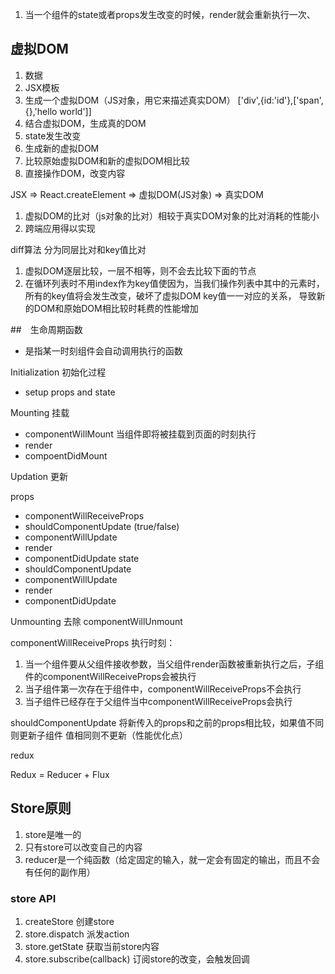1. 当一个组件的state或者props发生改变的时候，render就会重新执行一次、

## 虚拟DOM
1. 数据
2. JSX模板
3. 生成一个虚拟DOM（JS对象，用它来描述真实DOM）
['div',{id:'id'},['span',{},'hello world']]
4. 结合虚拟DOM，生成真的DOM
5. state发生改变
6. 生成新的虚拟DOM
7. 比较原始虚拟DOM和新的虚拟DOM相比较
8. 直接操作DOM，改变内容

JSX => React.createElement => 虚拟DOM(JS对象) => 真实DOM
1. 虚拟DOM的比对（js对象的比对）相较于真实DOM对象的比对消耗的性能小
2. 跨端应用得以实现

diff算法
分为同层比对和key值比对
1. 虚拟DOM逐层比较，一层不相等，则不会去比较下面的节点
2. 在循环列表时不用index作为key值使因为，当我们操作列表中其中的元素时，所有的key值将会发生改变，破坏了虚拟DOM key值一一对应的关系， 导致新的DOM和原始DOM相比较时耗费的性能增加

##　生命周期函数
- 是指某一时刻组件会自动调用执行的函数


Initialization 初始化过程
- setup props and state

Mounting 挂载
- componentWillMount  当组件即将被挂载到页面的时刻执行
- render
- compoentDidMount

Updation 更新

props
- componentWillReceiveProps 
- shouldComponentUpdate (true/false)
- componentWillUpdate
- render
- componentDidUpdate
state
- shouldComponentUpdate
- componentWillUpdate
- render
- componentDidUpdate

Unmounting 去除
componentWillUnmount

componentWillReceiveProps 
执行时刻： 
1. 当一个组件要从父组件接收参数，当父组件render函数被重新执行之后，子组件的componentWillReceiveProps会被执行
2. 当子组件第一次存在于组件中，componentWillReceiveProps不会执行
3. 当子组件已经存在于父组件当中componentWillReceiveProps会执行

shouldComponentUpdate 将新传入的props和之前的props相比较，如果值不同则更新子组件 值相同则不更新（性能优化点）

redux

Redux = Reducer + Flux



## Store原则
1. store是唯一的
2. 只有store可以改变自己的内容
3. reducer是一个纯函数（给定固定的输入，就一定会有固定的输出，而且不会有任何的副作用）
### store API
1. createStore 创建store
2. store.dispatch 派发action
3. store.getState 获取当前store内容
4. store.subscribe(callback) 订阅store的改变，会触发回调